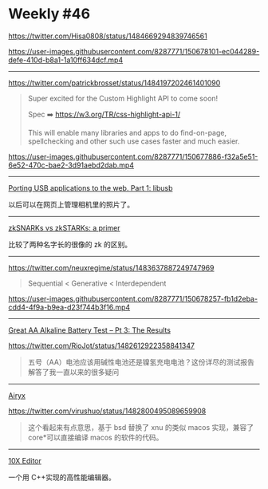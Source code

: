 # Weekly #46

https://twitter.com/Hisa0808/status/1484669294839746561

https://user-images.githubusercontent.com/8287771/150678101-ec044289-defe-410d-b8a1-1a10ff634dcf.mp4

---

https://twitter.com/patrickbrosset/status/1484197202461401090

> Super excited for the Custom Highlight API to come soon!
>
> Spec ➡️ https://w3.org/TR/css-highlight-api-1/
>
> This will enable many libraries and apps to do find-on-page, spellchecking and other such use cases faster and much easier.

https://user-images.githubusercontent.com/8287771/150677886-f32a5e51-6e52-470c-bae2-3d91aebd2dab.mp4

---

[Porting USB applications to the web. Part 1: libusb](https://web.dev/porting-libusb-to-webusb/)

以后可以在网页上管理相机里的照片了。

---

[zkSNARKs vs zkSTARKs: a primer](https://mirror.xyz/pseudotheos.eth/_LAi4cCFz2gaC-3WgNmri1eTvckA32L7v31A8saJvqg)

比较了两种名字长的很像的 zk 的区别。

---

https://twitter.com/neuxregime/status/1483637887249747969

> Sequential < Generative < Interdependent

https://user-images.githubusercontent.com/8287771/150678257-fb1d2eba-cdd4-4f9a-b9ea-d23f744b3f16.mp4

---

[Great AA Alkaline Battery Test – Pt 3: The Results](https://goughlui.com/2016/12/19/great-aa-alkaline-battery-test-pt-3-the-results)

https://twitter.com/RioJot/status/1482612922358841347

> 五号（AA）电池应该用碱性电池还是镍氢充电电池？这份详尽的测试报告解答了我一直以来的很多疑问

---

[Airyx](https://github.com/mszoek/airyx)

https://twitter.com/virushuo/status/1482800495089659908

> 这个看起来有点意思，基于 bsd 替换了 xnu 的类似 macos 实现，兼容了 core\*可以直接编译 macos 的软件的代码。

---

[10X Editor](https://10xeditor.com/)

一个用 C++实现的高性能编辑器。
